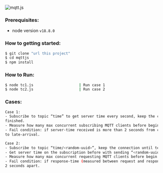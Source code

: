 ![mqtt.js](https://raw.githubusercontent.com/mqttjs/MQTT.js/137ee0e3940c1f01049a30248c70f24dc6e6f829/MQTT.js.png)

### Prerequisites:
 - node version `v18.8.0`

### How to getting started:
 ```sh
$ git clone "url this project"
$ cd mqttjs
$ npm install
``` 
### How to Run:

```sh
$ node tc1.js                     | Run case 1
$ node tc2.js                     | Run case 2
```

### Cases:
```sh
Case 1:
- Subscribe to topic “time” to get server time every second, keep the connection until test
finished.
- Measure how many max concurrent subscribing MQTT clients before begin to fail.
- Fail condition: if server-time received is more than 2 seconds from client local time due
to late-arrival.

Case 2:
- Subscribe to topic “time/<random-uuid>”, keep the connection until test finished
- Get server time on the subscription before with sending “<random-uuid>” request message to “time/request” topic
- Measure how many max concurrent requesting MQTT clients before begin to fail.
- Fail condition: if response-time (measured between request and response) is more than
2 seconds apart.
```
